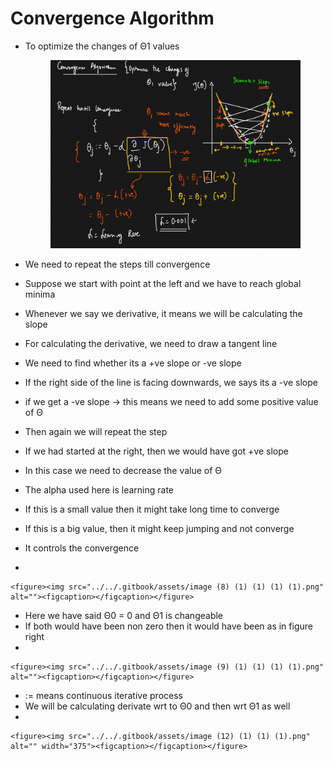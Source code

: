 # Convergence Algorithm

*   To optimize the changes of Θ1 values

    <figure><img src="../../.gitbook/assets/image (7) (1) (1) (1) (1).png" alt=""><figcaption></figcaption></figure>
* &#x20;We need to repeat the steps till convergence
* Suppose we start with point at the left and we have to reach global minima
* Whenever we say we derivative, it means we will be calculating the slope
* For calculating the derivative, we need to draw a tangent line
* We need to find whether its a +ve slope or -ve slope
* If the right side of the line is facing downwards, we says its a -ve slope
* if we get a -ve slope -> this means we need to add some positive value of Θ
* Then again we will repeat the step
* If we had started at the right, then we would have got +ve slope
* In this case we need to decrease the value of Θ
* The alpha used here is learning rate
* If this is a small value then it might take long time to converge
* If this is a big value, then it might keep jumping and not converge
* It controls the convergence
*

    <figure><img src="../../.gitbook/assets/image (8) (1) (1) (1) (1).png" alt=""><figcaption></figcaption></figure>
* Here we have said Θ0 = 0 and Θ1 is changeable
* If both would have been non zero then it would have been as in figure right
*

    <figure><img src="../../.gitbook/assets/image (9) (1) (1) (1) (1).png" alt=""><figcaption></figcaption></figure>
* := means continuous iterative process
* We will be calculating derivate wrt to Θ0 and then wrt Θ1 as well&#x20;
*

    <figure><img src="../../.gitbook/assets/image (12) (1) (1) (1).png" alt="" width="375"><figcaption></figcaption></figure>
